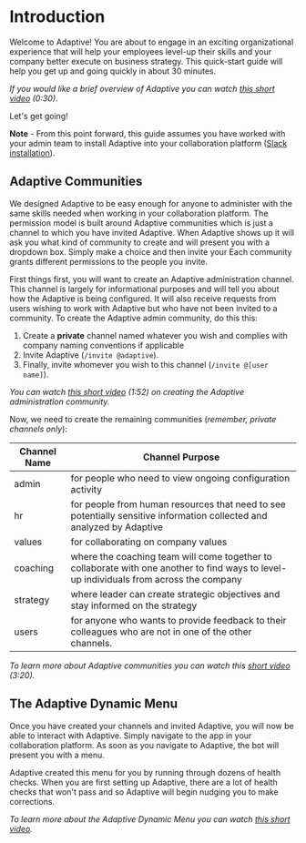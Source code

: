 # Introduction
Welcome to Adaptive! You are about to engage in an exciting organizational experience that will help your employees level-up their skills and your company better execute on business strategy.  This quick-start guide will help you get up and going quickly in about 30 minutes. 

_If you would like a brief overview of Adaptive you can watch [this short video](https://www.youtube.com/watch?v=fVu33Af_8wo&list=PLRumqby7xu0Pq_XjEBR558C4KxZuvXvOb&index=1) (0:30)_.

Let's get going!

**Note** - From this point forward, this guide assumes you have worked with your admin team to install Adaptive into your collaboration platform ([Slack installation](https://adaptiveteam.github.io/docs/setup/adaptive-installation)).  

## Adaptive Communities
We designed Adaptive to be easy enough for anyone to administer with the same skills needed when working in your collaboration platform. The permission model is built around Adaptive communities which is just a channel to which you have invited Adaptive. When Adaptive shows up it will ask you what kind of community to create and will present you with a dropdown box. Simply make a choice and then invite your Each community grants different permissions to the people you invite.

First things first, you will want to create an Adaptive administration channel. This channel is largely for informational purposes and will tell you about how the Adaptive is being configured. It will also receive requests from users wishing to work with Adaptive but who have not been invited to a community. To create the Adaptive admin community, do this this:
 1. Create a **private** channel named whatever you wish and complies with company naming conventions if applicable 
 1. Invite Adaptive (`/invite @adaptive`).
 1. Finally, invite whomever you wish to this channel (`/invite @[user name]`). 

_You can watch [this short video](https://www.youtube.com/watch?v=1G71eX5ZQSI&list=PLRumqby7xu0Pq_XjEBR558C4KxZuvXvOb&index=2) (1:52) on creating the Adaptive administration community._ 

Now, we need to create the remaining communities (_remember, private channels only_):

Channel Name|Channel Purpose
---|---
admin|for people who need to view ongoing configuration activity
hr|for people from human resources that need to see potentially sensitive information collected and analyzed by Adaptive
values| for collaborating on company values
 coaching|where the coaching team will come together to collaborate with one another to find ways to level-up individuals from across the company
 strategy|where leader can create strategic objectives and stay informed on the strategy
 users|for anyone who wants to provide feedback to their colleagues who are not in one of the other channels.
 
 _To learn more about Adaptive communities you can watch this [short video](https://www.youtube.com/watch?v=jd063ELPXpU&list=PLRumqby7xu0Pq_XjEBR558C4KxZuvXvOb&index=3) (3:20)._
 
 ## The Adaptive Dynamic Menu
 Once you have created your channels and invited Adaptive, you will now be able to interact with Adaptive.  Simply navigate to the app in your collaboration platform.  As soon as you navigate to Adaptive, the bot will present you with a menu.
 
 Adaptive created this menu for you by running through dozens of health checks.  When you are first setting up Adaptive, there are a lot of health checks that won't pass and so Adaptive will begin nudging you to make corrections.
 
 _To learn more about the Adaptive Dynamic Menu you can watch [this short video](https://www.youtube.com/watch?v=RgcUkAOVlj4&list=PLRumqby7xu0Pq_XjEBR558C4KxZuvXvOb&index=4)._

